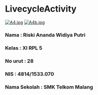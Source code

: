 # LivecycleActivity
[![A4.jpg](https://s16.postimg.org/4tegsovo5/image.jpg)](https://postimg.org/image/l4ekp085t/)
[![A4b.jpg](https://s14.postimg.org/t10w2cx8x/A4b.jpg)](https://postimg.org/image/3uzxvivyl/)
### Nama : Riski Ananda Widiya Putri
### Kelas : XI RPL 5
### No urut : 28
### NIS : 4814/1533.070
### Nama Sekolah : SMK Telkom Malang
